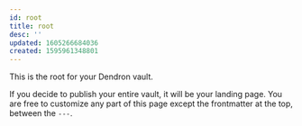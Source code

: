 ```yaml
---
id: root
title: root
desc: ''
updated: 1605266684036
created: 1595961348801
---
```



This is the root for your Dendron vault.

If you decide to publish your entire vault, it will be your landing page. You are free to customize any part of this page except the frontmatter at the top, between the `---`.
